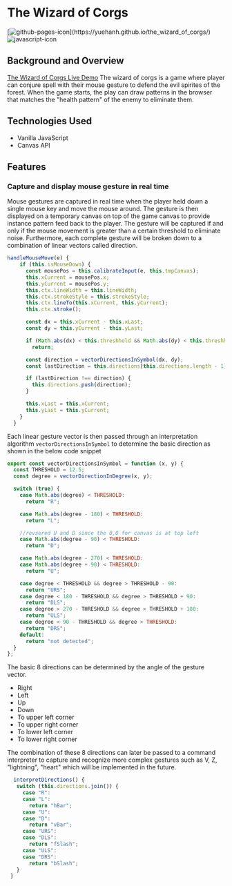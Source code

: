 # The Wizard of Corgs

[![github-pages-icon](https://img.shields.io/badge/Hosted%20On-GitHub%20Pages-blue?)](https://yuehanh.github.io/the_wizard_of_corgs/)
![javascript-icon](https://img.shields.io/badge/Built%20With-JavaScript-yellow)

## Background and Overview

[The Wizard of Corgs Live Demo](https://yuehanh.github.io/the_wizard_of_corgs/)
The wizard of corgs is a game where player can conjure spell with their mouse gesture to defend the evil spirites of the forest.
When the game starts, the play can draw patterns in the browser that matches the "health pattern" of the enemy to eliminate them.

## Technologies Used

- Vanilla JavaScript
- Canvas API

## Features

### Capture and display mouse gesture in real time

Mouse gestures are captured in real time when the player held down a single mouse key and move the mouse around. The gesture is then displayed on a temporary canvas on top of the game canvas to provide instance pattern feed back to the player. The gesture will be captured if and only if the mouse movement is greater than a certain threshold to eliminate noise. Furthermore, each complete gesture will be broken down to a combination of linear vectors called direction.

```js
handleMouseMove(e) {
    if (this.isMouseDown) {
      const mousePos = this.calibrateInput(e, this.tmpCanvas);
      this.xCurrent = mousePos.x;
      this.yCurrent = mousePos.y;
      this.ctx.lineWidth = this.lineWidth;
      this.ctx.strokeStyle = this.strokeStyle;
      this.ctx.lineTo(this.xCurrent, this.yCurrent);
      this.ctx.stroke();

      const dx = this.xCurrent - this.xLast;
      const dy = this.yCurrent - this.yLast;

      if (Math.abs(dx) < this.threshhold && Math.abs(dy) < this.threshhold)
        return;

      const direction = vectorDirectionsInSymbol(dx, dy);
      const lastDirection = this.directions[this.directions.length - 1];

      if (lastDirection !== direction) {
        this.directions.push(direction);
      }

      this.xLast = this.xCurrent;
      this.yLast = this.yCurrent;
    }
  }
```

Each linear gesture vector is then passed through an interpretation algorithm `vectorDirectionsInSymbol` to determine the basic direction as shown in the below code snippet

```js
export const vectorDirectionsInSymbol = function (x, y) {
  const THRESHOLD = 12.5;
  const degree = vectorDirectionInDegree(x, y);

  switch (true) {
    case Math.abs(degree) < THRESHOLD:
      return "R";

    case Math.abs(degree - 180) < THRESHOLD:
      return "L";

    //revsered U and D since the 0,0 for canvas is at top left
    case Math.abs(degree - 90) < THRESHOLD:
      return "D";

    case Math.abs(degree - 270) < THRESHOLD:
    case Math.abs(degree + 90) < THRESHOLD:
      return "U";

    case degree < THRESHOLD && degree > THRESHOLD - 90:
      return "URS";
    case degree < 180 - THRESHOLD && degree > THRESHOLD + 90:
      return "DLS";
    case degree > 270 - THRESHOLD && degree > THRESHOLD + 180:
      return "ULS";
    case degree < 90 - THRESHOLD && degree > THRESHOLD:
      return "DRS";
    default:
      return "not detected";
  }
};
```

The basic 8 directions can be determined by the angle of the gesture vector.

- Right
- Left
- Up
- Down
- To upper left corner
- To upper right corner
- To lower left corner
- To lower right corner

The combination of these 8 directions can later be passed to a command interpreter to capture and recognize more complex gestures such as V, Z, "lightning", "heart" which will be implemented in the future.

```js
  interpretDirections() {
   switch (this.directions.join()) {
     case "R":
     case "L":
       return "hBar";
     case "U":
     case "D":
       return "vBar";
     case "URS":
     case "DLS":
       return "fSlash";
     case "ULS":
     case "DRS":
       return "bSlash";
   }
 }
```
